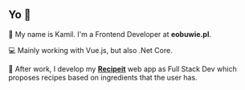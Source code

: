 ## Yo 👋

🔭 My name is Kamil. I'm a Frontend Developer at **eobuwie.pl**.

💻 Mainly working with Vue.js, but also .Net Core.

🍏 After work, I develop my [**Recipeit**](recipeit.pl) web app as Full Stack Dev which proposes recipes based on ingredients that the user has.
